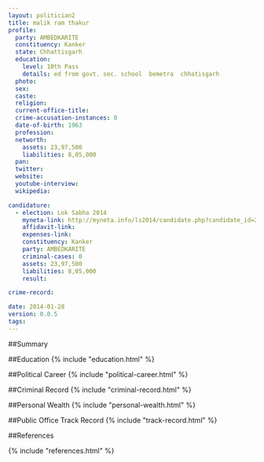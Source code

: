 ```yaml
---
layout: politician2
title: malik ram thakur
profile: 
  party: AMBEDKARITE
  constituency: Kanker
  state: Chhattisgarh
  education: 
    level: 10th Pass
    details: ed from govt. sec. school  bemetra  chhatisgarh
  photo: 
  sex: 
  caste: 
  religion: 
  current-office-title: 
  crime-accusation-instances: 0
  date-of-birth: 1963
  profession: 
  networth: 
    assets: 23,97,500
    liabilities: 8,05,000
  pan: 
  twitter: 
  website: 
  youtube-interview: 
  wikipedia: 

candidature: 
  - election: Lok Sabha 2014
    myneta-link: http://myneta.info/ls2014/candidate.php?candidate_id=2790
    affidavit-link: 
    expenses-link: 
    constituency: Kanker 
    party: AMBEDKARITE
    criminal-cases: 0
    assets: 23,97,500
    liabilities: 8,05,000
    result:  

crime-record: 

date: 2014-01-28
version: 0.0.5
tags: 
---
```

##Summary


##Education
{% include "education.html" %}


##Political Career
{% include "political-career.html" %}


##Criminal Record
{% include "criminal-record.html" %}


##Personal Wealth
{% include "personal-wealth.html" %}


##Public Office Track Record
{% include "track-record.html" %}


##References


{% include "references.html" %}
